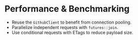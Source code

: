 # Performance & Benchmarking

- Reuse the `GithubClient` to benefit from connection pooling.
- Parallelize independent requests with `futures::join`.
- Use conditional requests with ETags to reduce payload size.
